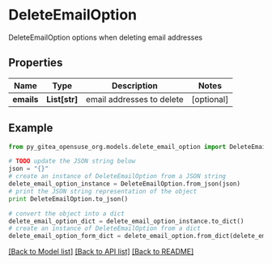 # DeleteEmailOption

DeleteEmailOption options when deleting email addresses

## Properties

Name | Type | Description | Notes
------------ | ------------- | ------------- | -------------
**emails** | **List[str]** | email addresses to delete | [optional] 

## Example

```python
from py_gitea_opensuse_org.models.delete_email_option import DeleteEmailOption

# TODO update the JSON string below
json = "{}"
# create an instance of DeleteEmailOption from a JSON string
delete_email_option_instance = DeleteEmailOption.from_json(json)
# print the JSON string representation of the object
print DeleteEmailOption.to_json()

# convert the object into a dict
delete_email_option_dict = delete_email_option_instance.to_dict()
# create an instance of DeleteEmailOption from a dict
delete_email_option_form_dict = delete_email_option.from_dict(delete_email_option_dict)
```
[[Back to Model list]](../README.md#documentation-for-models) [[Back to API list]](../README.md#documentation-for-api-endpoints) [[Back to README]](../README.md)


